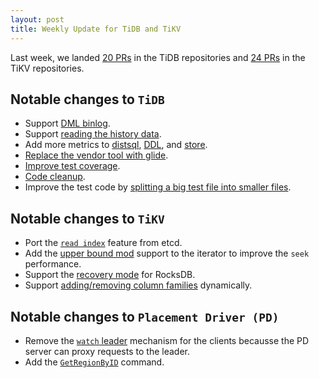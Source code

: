 ```yaml
---
layout: post
title: Weekly Update for TiDB and TiKV
---
```


Last week, we landed [20 PRs](https://github.com/pingcap/tidb/pulls?utf8=%E2%9C%93&q=is%3Apr%20is%3Amerged%20merged%3A2016-09-19..2016-09-25%20) in the TiDB repositories and [24 PRs](https://github.com/search?utf8=%E2%9C%93&q=repo%3Apingcap%2Ftikv+repo%3Apingcap%2Fpd+is%3Apr+is%3Amerged+merged%3A2016-09-19..2016-09-25&type=Issues&ref=searchresults) in the TiKV repositories.

## Notable changes to `TiDB`

+ Support [DML binlog](https://github.com/pingcap/tidb/pull/1660).
+ Support [reading the history data](https://github.com/pingcap/tidb/pull/1734).
+ Add more metrics to [distsql](https://github.com/pingcap/tidb/pull/1737), [DDL](https://github.com/pingcap/tidb/pull/1738), and [store](https://github.com/pingcap/tidb/pull/1741).
+ [Replace the vendor tool with glide](https://github.com/pingcap/tidb/pull/1743).
+ [Improve test coverage](https://github.com/pingcap/tidb/pull/1723).
+ [Code cleanup](https://github.com/pingcap/tidb/pull/1745).
+ Improve the test code by [splitting a big test file into smaller files](https://github.com/pingcap/tidb/pull/1757).

## Notable changes to `TiKV`

+ Port the [`read index`](https://github.com/pingcap/tikv/pull/1032) feature from etcd.
+ Add the [upper bound mod](https://github.com/pingcap/tikv/pull/1060) support to the iterator to improve the `seek` performance.
+ Support the [recovery mode](https://github.com/pingcap/tikv/pull/1069) for RocksDB.
+ Support [adding/removing column families](https://github.com/pingcap/tikv/pull/1098) dynamically.


## Notable changes to `Placement Driver (PD)`

+ Remove the [`watch` leader](https://github.com/pingcap/pd/pull/327) mechanism for the clients becausse the PD server can proxy requests to the leader.
+ Add the [`GetRegionByID`](https://github.com/pingcap/pd/pull/329) command.